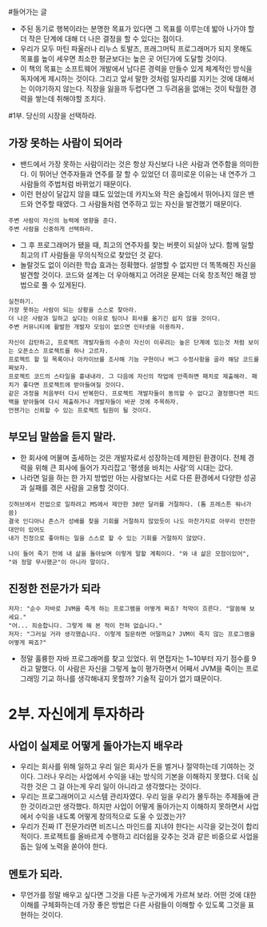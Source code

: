 #들어가는 글
+ 주된 동기로 행복이라는 분명한 목표가 있다면 그 목표를 이루는데 밟아 나가야 할 더 작은 단계에 대해 더 나은 결정을 할 수 있다는 점이다.
+ 우리가 모두 마틴 파울러나 리누스 토발즈, 프래그머틱 프로그래머가 되지 못해도 목표를 높이 세우면 최소한 평균보다는 높은 곳 어딘가에 도달할 것이다.
+ 이 책의 목표는 소프트웨어 개발에서 남다른 경력을 만들수 있게 체계적인 방식을 독자에게 제시하는 것이다. 
그리고 앞서 말한 것처럼 일자리를 지키는 것에 대해서는 이야기하지 않는다. 직장을 잃을까 두렵다면 그 두려움을 없애는 것이 탁월한 경력을 쌓는데 취해야할 조치다.

#1부. 당신의 시장을 선택하라.
## 가장 못하는 사람이 되어라
+ 밴드에서 가장 못하는 사람이라는 것은 항상 자신보다 나은 사람과 연주함을 의미한다. 이 뛰어난 연주자들과 연주를 잘 할 수 있었던 더 흥미로운 이유는 내 연주가 그 사람들의 주법처럼 바뀌었기 때문이다.
+ 이런 현상이 달갑지 않을 떄도 있었는데 카지노와 작은 술집에서 뛰어나지 않은 밴드와 연주할 때였다. 그 사람들처럼 연주하고 있는 자신을 발견했기 때문이다.
```
주변 사람이 자신의 능력에 영향을 준다.
주변 사람을 신중하게 선택하라.
```
+ 그 후 프로그래머가 됐을 때, 최고의 연주자를 찾는 버릇이 되살아 났다. 함께 일할 최고의 IT 사람들을 무의식적으로 찾았던 것 같다.
+ 놀랄것도 없이 이러한 학습 효과는 정확했다. 설명할 수 없지만 더 똑똑해진 자신을 발견할 것이다. 코드와 설계는 더 우아해지고 어려운 문제는 더욱 창조적인 해결 방법으로 풀 수 있게된다.
```
실천하기.
가장 못하는 사람이 되는 상황을 스스로 찾아라.
더 나은 사람과 일하고 싶다는 이유로 팀이나 회사를 옮기긴 쉽지 않을 것이다.
주변 커뮤니티에 활발한 개발자 모임이 없으면 인터넷을 이용하자.

자신이 감탄하고, 프로젝트 개발자들의 수준이 자신이 이루려는 높은 단계에 있는것 처럼 보이는 오픈소스 프로젝트를 하나 고르자.
프로젝트 할 일 목록이나 아카이브를 조사해 기능 구현이나 버그 수정사항을 골라 해당 코드를 짜보자.
프로젝트 코드의 스타일을 흉내내라. 그 다음에 자신의 작업에 만족하면 패치로 제출해라. 패치가 좋다면 프로젝트에 받아들여질 것이다.
같은 과정을 처음부터 다시 반복한다. 프로젝트 개발자들이 동의할 수 없다고 결정했다면 피드백을 받아들여 다시 제출하거나 개발자들이 바꾼 것에 주목하자.
언젠가는 신뢰할 수 있는 프로젝트 팀원이 될 것이다. 
```

## 부모님 말씀을 듣지 말라.
+ 한 회사에 머물며 출세하는 것은 개발자로서 성장하는데 제한된 환경이다. 전체 경력을 위해 큰 회사에 들어가 자리잡고 '평생을 바치는 사람'의 시대는 갔다.
+ 나라면 일을 하는 한 가지 방법만 아는 사람보다는 서로 다른 환경에서 다양한 성공과 실패를 겪은 사람을 고용할 것이다.
```text
깃허브에서 전업으로 일하려고 MS에서 제안한 30만 달러를 거절하다. (톰 프레스튼 워너가 씀)
결국 인디아나 존스가 성배를 찾을 기회를 거절하지 않았듯이 나도 마찬가지로 아무리 안전한 대안이 있어도 
내가 진정으로 좋아하는 일을 스스로 할 수 있는 기회를 거절하지 않았다.

나이 들어 죽기 전에 내 삶을 돌아보며 이렇게 말할 계획이다. "와 내 삶은 모험이있어", "와 정말 무사했군"이 아니라 말이다.
```

## 진정한 전문가가 되라
```text
저자: "순수 자바로 JVM을 죽게 하는 프로그램을 어떻게 짜죠? 적막이 흐른다. "말씀해 보세요."
"어... 죄송합니다. 그렇게 해 본 적이 전혀 없습니다."
저자: "그러실 거라 생각했습니다. 이렇게 질문하면 어떨까요? JVM이 죽지 않는 프로그램을 어떻게 짜죠?"
```
+ 정말 훌륭한 자바 프로그래머를 찾고 있었다. 위 면접자는 1~10부터 자기 점수를 9라고 말했다. 
이 사람은 자신을 그렇게 높이 평가하면서 어째서 JVM을 죽이는 프로그래밍 기교 하나를 생각해내지 못할까? 기술적 깊이가 없기 떄문이다.

# 2부. 자신에게 투자하라

## 사업이 실제로 어떻게 돌아가는지 배우라
+ 우리는  회사를 위해 일하고 우리 일은 회사가 돈을 벌거나 절약하는데 기여하는 것이다. 
그러나 우리는 사업에서 수익을 내는 방식의 기본을 이해하지 못했다. 더욱 심각한 것은 그 걸 아는게 우리 일이 아니라고 생각했다는 것이다.
+ 우리는 프로그래머이고 시스템 관리자였다. 우리 일을 우리가 몰두하는 주제들에 관한 것이라고만 생각했다.
하지만 사업이 어떻게 돌아가는지 이해하지 못하면서 사업에서 수익을 내도록 어떻게 창의적으로 도울 수 있겠는가?
+ 우리가 진짜 IT 전문가라면 비즈니스 마인드를 지녀야 한다는 시각을 갖는것이 합리적이다. 프로젝트를 올바르게 수행하고 리더쉽을 갖추는 것과
같은 비중으로 사업을 돕는 일에 노력을 쏟아야 한다.

## 멘토가 되라.
+ 무언가를 정말 배우고 싶다면 그것을 다른 누군가에게 가르쳐 보라. 어떤 것에 대한 이해를 구체화하는데 
가장 좋은 방법은 다른 사람들이 이해할 수 있도록 그것을 표현하는 것이다.














